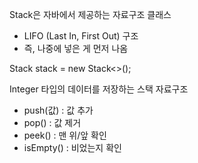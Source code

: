 Stack은 자바에서 제공하는 자료구조 클래스
- LIFO (Last In, First Out) 구조
- 즉, 나중에 넣은 게 먼저 나옴

Stack<Integer> stack = new Stack<>();

Integer 타입의 데이터를 저장하는 스택 자료구조

- push(값) : 값 추가
- pop() : 값 제거
- peek() : 맨 위/앞 확인
- isEmpty() : 비었는지 확인

